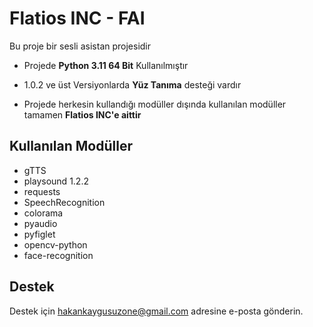 
# Flatios INC - **FAI**

Bu proje bir sesli asistan projesidir

- Projede **Python 3.11 64 Bit** Kullanılmıştır

- 1.0.2 ve üst Versiyonlarda **Yüz Tanıma** desteği vardır

- Projede herkesin kullandığı modüller dışında kullanılan modüller tamamen **Flatios INC'e aittir**


## Kullanılan Modüller

- gTTS
- playsound 1.2.2
- requests
- SpeechRecognition
- colorama
- pyaudio
- pyfiglet
- opencv-python
- face-recognition
  
## Destek

Destek için hakankaygusuzone@gmail.com adresine e-posta gönderin.

  

